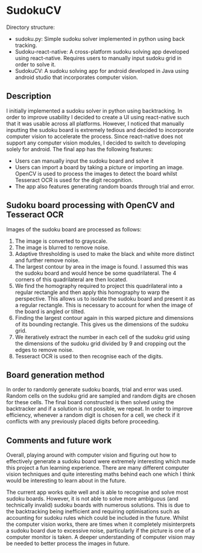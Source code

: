 # SudokuCV
Directory structure:
- sudoku.py: Simple sudoku solver implemented in python using back tracking.
- Sudoku-react-native: A cross-platform sudoku solving app developed using react-native. Requires users to manually input sudoku grid in order to solve it.
- SudokuCV: A sudoku solving app for android developed in Java using android studio that incorporates computer vision.

## Description
I initially implemented a sudoku solver in python using backtracking. In order to improve usability I decided to create a UI using react-native such that it was usable across all platforms. However, I noticed that manually inputting the sudoku board is extremely tedious and decided to incorporate computer vision to accelerate the process. Since react-native does not support any computer vision modules, I decided to switch to developing solely for android. The final app has the following features:
- Users can manually input the sudoku board and solve it
- Users can import a board by taking a picture or importing an image. OpenCV is used to process the images to detect the board whilst Tesseract OCR is used for the digit recognition.
- The app also features generating random boards through trial and error.

## Sudoku board processing with OpenCV and Tesseract OCR
Images of the sudoku board are processed as follows:
1. The image is converted to grayscale.
2. The image is blurred to remove noise.
3. Adaptive thresholding is used to make the black and white more distinct and further remove noise.
4. The largest contour by area in the image is found. I assumed this was the sudoku board and would hence be some quadrilateral. The 4 corners of this quadrilateral are then located.
5. We find the homography required to project this quadrilateral into a regular rectangle and then apply this homography to warp the perspective. This allows us to isolate the sudoku board and present it as a regular rectangle. This is necessary to account for when the image of the board is angled or tilted.
6. Finding the largest contour again in this warped picture and dimensions of its bounding rectangle. This gives us the dimensions of the sudoku grid.
7. We iteratively extract the number in each cell of the sudoku grid using the dimensions of the sudoku grid divided by 9 and cropping out the edges to remove noise.
8. Tesseract OCR is used to then recognise each of the digits.

## Board generation method
In order to randomly generate sudoku boards, trial and error was used. Random cells on the sudoku grid are sampled and random digits are chosen for these cells. The final board constructed is then solved using the backtracker and if a solution is not possible, we repeat. In order to improve efficiency, whenever a random digit is chosen for a cell, we check if it conflicts with any previously placed digits before proceeding.

## Comments and future work
Overall, playing around with computer vision and figuring out how to effectively generate a sudoku board were extremely interesting which made this project a fun learning experience. There are many different computer vision techniques and quite interesting maths behind each one which I think would be interesting to learn about in the future.

The current app works quite well and is able to recognise and solve most sudoku boards. However, it is not able to solve more ambiguous (and technically invalid) sudoku boards with numerous solutions. This is due to the backtracking being inefficient and requiring optimisations such as accounting for sudoku rules which could be included in the future. Whilst the computer vision works, there are times when it completely misinterprets a sudoku board due to excessive noise, particularly if the picture is one of a computer monitor is taken. A deeper understanding of computer vision may be needed to better process the images in future.
